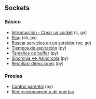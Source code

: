 ## Sockets

### Básico
- [Introducción - Crear un socket](https://github.com/mondeja/fullstack/tree/master/backend/src/012-protocolos_red/sockets/intro) (c, go)
- [Ping](https://github.com/mondeja/fullstack/tree/master/backend/src/012-protocolos_red/sockets/find_services) (sh, py)
- [Buscar servicios en un servidor](https://github.com/mondeja/fullstack/tree/master/backend/src/012-protocolos_red/sockets/find_services) (py, go)
- [Tiempos de expiración](https://github.com/mondeja/fullstack/tree/master/backend/src/012-protocolos_red/sockets/timeout) (py)
- [Tamaños de buffer](https://github.com/mondeja/fullstack/tree/master/backend/src/012-protocolos_red/sockets/buffer_sizes) (py)
- [Sincronía <-> Asincronía](https://github.com/mondeja/fullstack/tree/master/backend/src/012-protocolos_red/sockets/async) (py)
- [Reutilizar direcciones](https://github.com/mondeja/fullstack/tree/master/backend/src/012-protocolos_red/sockets/reuse) (py)

### Proxies
- [Control parental](https://github.com/mondeja/fullstack/tree/master/backend/src/012-protocolos_red/sockets/proxies/control_parental) (py)
- [Redireccionamiento de puertos](https://github.com/mondeja/fullstack/tree/master/backend/src/012-protocolos_red/IP/ports_redirect)